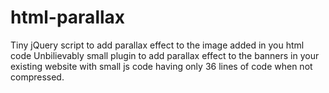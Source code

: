 # html-parallax
Tiny jQuery script to add parallax effect to the image added in you html code
Unbilievably small plugin to add parallax effect to the banners in your existing website with small js code having only 36 lines of code when not compressed.
